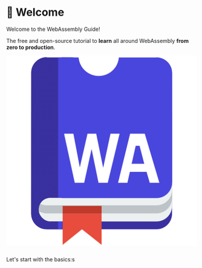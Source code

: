 # 👋 Welcome

Welcome to the WebAssembly Guide!

The free and open-source tutorial to **learn** all around WebAssembly **from zero to production**.



![](.gitbook/assets/webassembly-guide.png)

### 

Let's start with the basics:s

